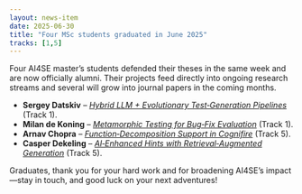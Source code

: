 ```yaml
---
layout: news-item
date: 2025-06-30
title: "Four MSc students graduated in June 2025"
tracks: [1,5]
---
```

Four AI4SE master’s students defended their theses in the same week and are now officially alumni. Their projects feed directly into ongoing research streams and several will grow into journal papers in the coming months.

* **Sergey Datskiv** – _[Hybrid LLM + Evolutionary Test‑Generation Pipelines](https://resolver.tudelft.nl/uuid:27f42c2c-a59e-48b2-b8c1-9776043cbb2f)_ (Track 1).
* **Milan de Koning** – _[Metamorphic Testing for Bug‑Fix Evaluation](https://resolver.tudelft.nl/uuid:32d0dc6c-bb90-477c-a82d-f356d72e3587)_ (Track 1).
* **Arnav Chopra** – _[Function‑Decomposition Support in Cognifire](https://resolver.tudelft.nl/uuid:6607a5ee-ddd0-4d7b-8c0f-fc8942336593)_ (Track 5).
* **Casper Dekeling** – _[AI‑Enhanced Hints with Retrieval‑Augmented Generation](https://resolver.tudelft.nl/uuid:dca1cbce-fa3e-4ce8-8393-27198a3fa7aa)_ (Track 5).


Graduates, thank you for your hard work and for broadening AI4SE’s impact—stay in touch, and good luck on your next adventures!
